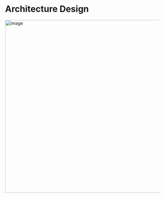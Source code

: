 # Architecture Design

<img width="564" alt="image" src="https://user-images.githubusercontent.com/97269758/169532537-5c89b20d-2c87-4d4a-8176-e732067cd71c.png">

